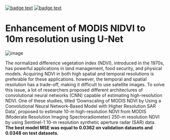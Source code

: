 [![badge text](https://img.shields.io/badge/Medium-black?style=flat-square&logo=medium&logoColor=white)](https://medium.com/@b.valipour.sh/enhancement-of-modis-nidvi-to-10m-resolution-using-u-net-53c8b8982670)
[![badge text](https://img.shields.io/badge/LinkedIn-blue?style=flat-square&logo=linkedin&logoColor=white)](https://www.linkedin.com/in/bvsh/)
# Enhancement of MODIS NIDVI to 10m resolution using U-Net

![image](https://user-images.githubusercontent.com/47195556/188319601-8b62d39e-9cdf-483c-b837-6381e60c3123.png)


The normalized difference vegetation index (NDVI), introduced in the 1970s, has powerful applications in land management, food security, and physical models. Acquiring NDVI in both high spatial and temporal resolutions is preferable for these applications. however, the temporal and spatial resolution has a trade-off, making it difficult to use satellite images. To solve this issue, a lot of researchers proposed different architectures of convolutional neural networks (CNN) capable of estimating high-resolution NDVI. One of these studies, titled ‘Downscaling of MODIS NDVI by Using a Convolutional Neural Network-Based Model with Higher Resolution SAR Data’, proposed to estimate 10-m high-resolution NDVI from MODIS (Moderate Resolution Imaging Spectroradiometer) 250-m resolution NDVI by using Sentinel-1 10-m resolution synthetic aperture radar (SAR) data. __The best model MSE was equal to 0.0362 on validation datasets and 0.0348 on test datasets.__
